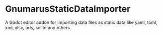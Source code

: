 # GnumarusStaticDataImporter
A Godot editor addon for importing data files as static data like yaml, toml, xml, xlsx, ods, sqlite and others
